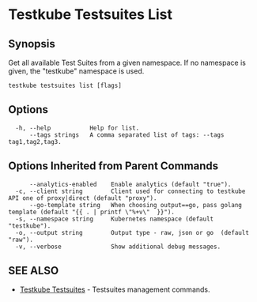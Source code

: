 # Testkube Testsuites List

## **Synopsis**

Get all available Test Suites from a given namespace. If no namespace is given, the "testkube" namespace is used.

```
testkube testsuites list [flags]
```

## **Options**

```
  -h, --help           Help for list.
      --tags strings   A comma separated list of tags: --tags tag1,tag2,tag3.
```

## **Options Inherited from Parent Commands**

```
      --analytics-enabled    Enable analytics (default "true").
  -c, --client string        Client used for connecting to testkube API one of proxy|direct (default "proxy").
      --go-template string   When choosing output==go, pass golang template (default "{{ . | printf \"%+v\"  }}").
  -s, --namespace string     Kubernetes namespace (default "testkube").
  -o, --output string        Output type - raw, json or go  (default "raw").
  -v, --verbose              Show additional debug messages.
```

## **SEE ALSO**

* [Testkube Testsuites](testkube_testsuites.md)	 - Testsuites management commands.

